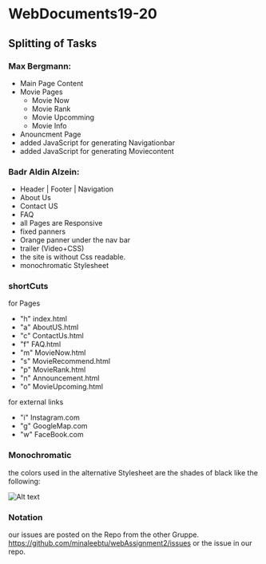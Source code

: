 # WebDocuments19-20

## Splitting of Tasks

### Max Bergmann:
- Main Page Content
- Movie Pages
  - Movie Now
  - Movie Rank
  - Movie Upcomming
  - Movie Info
- Anouncment Page
- added JavaScript for generating Navigationbar
- added JavaScript for generating Moviecontent

### Badr Aldin Alzein:
- Header | Footer | Navigation  
- About Us
- Contact US
- FAQ
- all Pages are Responsive
- fixed panners 
- Orange panner under the nav bar
- trailer (Video+CSS)
- the site is without Css readable.
- monochromatic Stylesheet

### shortCuts
for Pages 
 - "h" index.html 
 - "a" AboutUS.html 
 - "c" ContactUs.html
 - "f" FAQ.html
 - "m" MovieNow.html
 - "s" MovieRecommend.html  
 - "p" MovieRank.html
 - "n" Announcement.html
 - "o" MovieUpcoming.html
 
for external links
 - "i" Instagram.com
 - "g" GoogleMap.com
 - "w" FaceBook.com

### Monochromatic
the colors used in the alternative Stylesheet are the shades of black like the following: 

![Alt text](https://vipballoons.co.uk/wp-content/uploads/2015/08/black-monochromatic.png "Monochromatic Color Palett")

### Notation 
our issues are posted on the Repo from the other Gruppe. 
https://github.com/minaleebtu/webAssignment2/issues
or the issue in our repo. 


